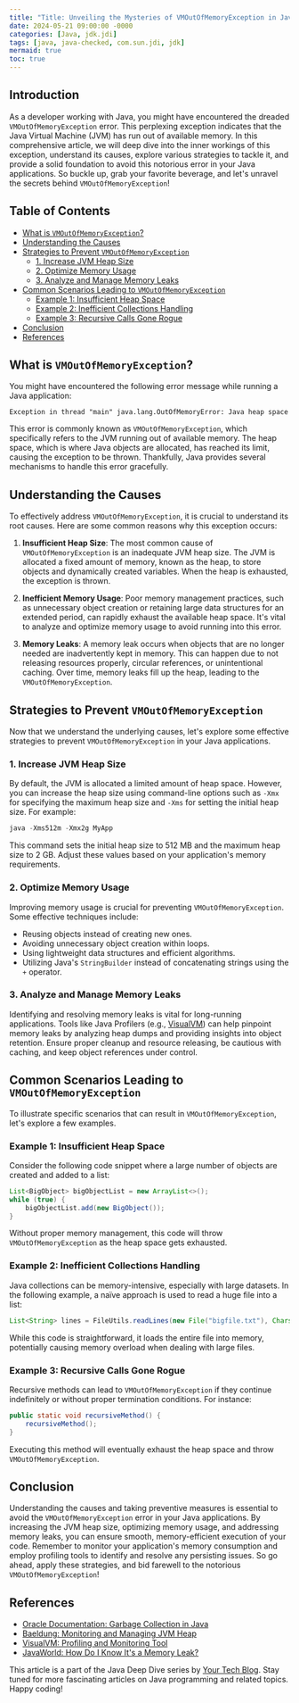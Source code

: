 ```yaml
---
title: "Title: Unveiling the Mysteries of VMOutOfMemoryException in Java"
date: 2024-05-21 09:00:00 -0000
categories: [Java, jdk.jdi]
tags: [java, java-checked, com.sun.jdi, jdk]
mermaid: true
toc: true
---
```



## Introduction
As a developer working with Java, you might have encountered the dreaded `VMOutOfMemoryException` error. This perplexing exception indicates that the Java Virtual Machine (JVM) has run out of available memory. In this comprehensive article, we will deep dive into the inner workings of this exception, understand its causes, explore various strategies to tackle it, and provide a solid foundation to avoid this notorious error in your Java applications. So buckle up, grab your favorite beverage, and let's unravel the secrets behind `VMOutOfMemoryException`!

## Table of Contents
- [What is `VMOutOfMemoryException`?](#what-is-vmoutofmemoryexception)
- [Understanding the Causes](#understanding-the-causes)
- [Strategies to Prevent `VMOutOfMemoryException`](#strategies-to-prevent-vmoutofmemoryexception)
    - [1. Increase JVM Heap Size](#increase-jvm-heap-size)
    - [2. Optimize Memory Usage](#optimize-memory-usage)
    - [3. Analyze and Manage Memory Leaks](#analyze-and-manage-memory-leaks)
- [Common Scenarios Leading to `VMOutOfMemoryException`](#common-scenarios-leading-to-vmoutofmemoryexception)
    - [Example 1: Insufficient Heap Space](#example-1-insufficient-heap-space)
    - [Example 2: Inefficient Collections Handling](#example-2-inefficient-collections-handling)
    - [Example 3: Recursive Calls Gone Rogue](#example-3-recursive-calls-gone-rogue)
- [Conclusion](#conclusion)
- [References](#references)

## What is `VMOutOfMemoryException`?
You might have encountered the following error message while running a Java application:
```
Exception in thread "main" java.lang.OutOfMemoryError: Java heap space
```
This error is commonly known as `VMOutOfMemoryException`, which specifically refers to the JVM running out of available memory. The heap space, which is where Java objects are allocated, has reached its limit, causing the exception to be thrown. Thankfully, Java provides several mechanisms to handle this error gracefully.

## Understanding the Causes
To effectively address `VMOutOfMemoryException`, it is crucial to understand its root causes. Here are some common reasons why this exception occurs:

1. **Insufficient Heap Size**: The most common cause of `VMOutOfMemoryException` is an inadequate JVM heap size. The JVM is allocated a fixed amount of memory, known as the heap, to store objects and dynamically created variables. When the heap is exhausted, the exception is thrown.

2. **Inefficient Memory Usage**: Poor memory management practices, such as unnecessary object creation or retaining large data structures for an extended period, can rapidly exhaust the available heap space. It's vital to analyze and optimize memory usage to avoid running into this error.

3. **Memory Leaks**: A memory leak occurs when objects that are no longer needed are inadvertently kept in memory. This can happen due to not releasing resources properly, circular references, or unintentional caching. Over time, memory leaks fill up the heap, leading to the `VMOutOfMemoryException`.

## Strategies to Prevent `VMOutOfMemoryException`
Now that we understand the underlying causes, let's explore some effective strategies to prevent `VMOutOfMemoryException` in your Java applications.

### 1. **Increase JVM Heap Size**
By default, the JVM is allocated a limited amount of heap space. However, you can increase the heap size using command-line options such as `-Xmx` for specifying the maximum heap size and `-Xms` for setting the initial heap size. For example:
```java
java -Xms512m -Xmx2g MyApp
```
This command sets the initial heap size to 512 MB and the maximum heap size to 2 GB. Adjust these values based on your application's memory requirements.

### 2. **Optimize Memory Usage**
Improving memory usage is crucial for preventing `VMOutOfMemoryException`. Some effective techniques include:
- Reusing objects instead of creating new ones.
- Avoiding unnecessary object creation within loops.
- Using lightweight data structures and efficient algorithms.
- Utilizing Java's `StringBuilder` instead of concatenating strings using the `+` operator.

### 3. **Analyze and Manage Memory Leaks**
Identifying and resolving memory leaks is vital for long-running applications. Tools like Java Profilers (e.g., [VisualVM](https://visualvm.github.io/)) can help pinpoint memory leaks by analyzing heap dumps and providing insights into object retention. Ensure proper cleanup and resource releasing, be cautious with caching, and keep object references under control.

## Common Scenarios Leading to `VMOutOfMemoryException`
To illustrate specific scenarios that can result in `VMOutOfMemoryException`, let's explore a few examples.

### **Example 1: Insufficient Heap Space**
Consider the following code snippet where a large number of objects are created and added to a list:
```java
List<BigObject> bigObjectList = new ArrayList<>();
while (true) {
    bigObjectList.add(new BigObject());
}
```
Without proper memory management, this code will throw `VMOutOfMemoryException` as the heap space gets exhausted.

### **Example 2: Inefficient Collections Handling**
Java collections can be memory-intensive, especially with large datasets. In the following example, a naïve approach is used to read a huge file into a list:
```java
List<String> lines = FileUtils.readLines(new File("bigfile.txt"), Charset.defaultCharset());
```
While this code is straightforward, it loads the entire file into memory, potentially causing memory overload when dealing with large files.

### **Example 3: Recursive Calls Gone Rogue**
Recursive methods can lead to `VMOutOfMemoryException` if they continue indefinitely or without proper termination conditions. For instance:
```java
public static void recursiveMethod() {
    recursiveMethod();
}
```
Executing this method will eventually exhaust the heap space and throw `VMOutOfMemoryException`.

## Conclusion
Understanding the causes and taking preventive measures is essential to avoid the `VMOutOfMemoryException` error in your Java applications. By increasing the JVM heap size, optimizing memory usage, and addressing memory leaks, you can ensure smooth, memory-efficient execution of your code. Remember to monitor your application's memory consumption and employ profiling tools to identify and resolve any persisting issues. So go ahead, apply these strategies, and bid farewell to the notorious `VMOutOfMemoryException`!

## References
- [Oracle Documentation: Garbage Collection in Java](https://docs.oracle.com/javase/8/docs/technotes/guides/vm/gctuning/)
- [Baeldung: Monitoring and Managing JVM Heap](https://www.baeldung.com/jvm-heap-size)
- [VisualVM: Profiling and Monitoring Tool](https://visualvm.github.io/)
- [JavaWorld: How Do I Know It's a Memory Leak?](https://www.javaworld.com/article/2073839/core-java/how-do-i-know-its-a-memory-leak.html)

This article is a part of the Java Deep Dive series by [Your Tech Blog](https://www.yourtechblog.com). Stay tuned for more fascinating articles on Java programming and related topics. Happy coding!